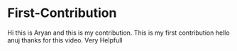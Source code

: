 # First-Contribution
Hi this is Aryan and this is my contribution.
This is my first contribution
hello anuj thanks for this video. Very Helpfull
